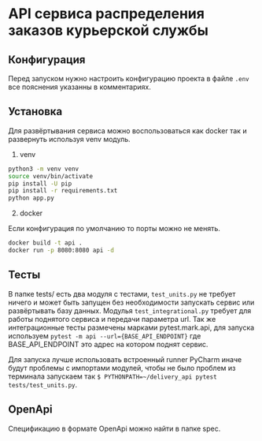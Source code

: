 # API сервиса распределения заказов курьерской службы

## Конфигурация

Перед запуском нужно настроить конфигурацию проекта в файле ```.env``` все пояснения указанны в комментариях.

## Установка

Для развёртывания сервиса можно воспользоваться как docker так и развернуть используя venv модуль.

1. venv

```bash
python3 -m venv venv
source venv/bin/activate
pip install -U pip
pip install -r requirements.txt
python app.py
```

2. docker

Если конфигурация по умолчанию то порты можно не менять.

```bash
docker build -t api .
docker run -p 8080:8080 api -d
```

## Тесты

В папке tests/ есть два модуля с тестами, ```test_units.py``` не требует ничего и может быть запущен без необходимости запускать сервис или развёртывать базу данных. Модулья ```test_integrational.py``` требует для работы поднятого сервиса и передачи параметра url. Так же интеграционные тесты размечены марками pytest.mark.api, для запуска используем ```pytest -m api --url={BASE_API_ENDPOINT}``` где BASE_API_ENDPOINT это адрес на котором поднят сервис.  

Для запуска лучше использовать встроенный runner PyCharm иначе будут проблемы с импортами модулей, чтобы не было проблем из терминала запускаем так ```$ PYTHONPATH=~/delivery_api pytest tests/test_units.py```. 

## OpenApi

Спецификацию в формате OpenApi можно найти в папке spec.
